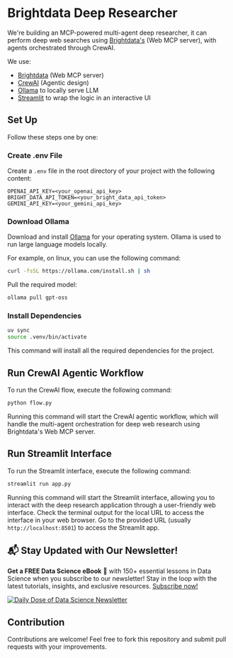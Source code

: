 # Brightdata Deep Researcher

We're building an MCP-powered multi-agent deep researcher, it can perform deep web searches using [Brightdata's](https://brightdata.com/ai/mcp-server) (Web MCP server), with agents orchestrated through CrewAI.

We use:

- [Brightdata](https://brightdata.com/ai/mcp-server) (Web MCP server)
- [CrewAI](https://docs.crewai.com/) (Agentic design)
- [Ollama](https://ollama.com/) to locally serve LLM
- [Streamlit](https://streamlit.io/) to wrap the logic in an interactive UI

## Set Up

Follow these steps one by one:

### Create .env File

Create a `.env` file in the root directory of your project with the following content:

```env
OPENAI_API_KEY=<your_openai_api_key>
BRIGHT_DATA_API_TOKEN=<your_bright_data_api_token>
GEMINI_API_KEY=<your_gemini_api_key>
```

### Download Ollama

Download and install [Ollama](https://ollama.com/download) for your operating system. Ollama is used to run large language models locally.

For example, on linux, you can use the following command:

```bash
curl -fsSL https://ollama.com/install.sh | sh
```

Pull the required model:

```bash
ollama pull gpt-oss
```

### Install Dependencies

```bash
uv sync
source .venv/bin/activate
```

This command will install all the required dependencies for the project.

## Run CrewAI Agentic Workflow

To run the CrewAI flow, execute the following command:

```bash
python flow.py
```

Running this command will start the CrewAI agentic workflow, which will handle the multi-agent orchestration for deep web research using Brightdata's Web MCP server.

## Run Streamlit Interface

To run the Streamlit interface, execute the following command:

```bash
streamlit run app.py
```

Running this command will start the Streamlit interface, allowing you to interact with the deep research application through a user-friendly web interface. Check the terminal output for the local URL to access the interface in your web browser. Go to the provided URL (usually `http://localhost:8501`) to access the Streamlit app.

## 📬 Stay Updated with Our Newsletter!

**Get a FREE Data Science eBook** 📖 with 150+ essential lessons in Data Science when you subscribe to our newsletter! Stay in the loop with the latest tutorials, insights, and exclusive resources. [Subscribe now!](https://join.dailydoseofds.com)

[![Daily Dose of Data Science Newsletter](https://github.com/patchy631/ai-engineering/blob/main/resources/join_ddods.png)](https://join.dailydoseofds.com)

## Contribution

Contributions are welcome! Feel free to fork this repository and submit pull requests with your improvements.
